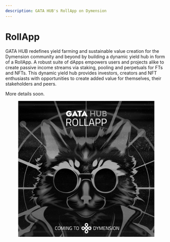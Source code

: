 ```yaml
---
description: GATA HUB's RollApp on Dymension
---
```


# RollApp

GATA HUB redefines yield farming and sustainable value creation for the Dymension community and beyond by building a dynamic yield hub in form of a RollApp. A robust suite of dApps empowers users and projects alike to create passive income streams via staking, pooling and perpetuals for FTs and NFTs. This dynamic yield hub provides investors, creators and NFT enthusiasts with opportunities to create added value for themselves, their stakeholders and peers.



More details soon.

<figure><img src="../.gitbook/assets/gata-hub-roll-app-teaser.jpg" alt=""><figcaption></figcaption></figure>
